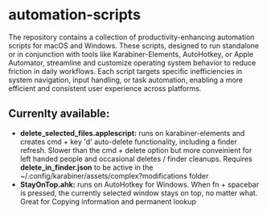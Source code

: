 # automation-scripts
The repository contains a collection of productivity-enhancing automation scripts for macOS and Windows. These scripts, designed to run standalone or in conjunction with tools like Karabiner-Elements, AutoHotkey, or Apple Automator, streamline and customize operating system behavior to reduce friction in daily workflows. Each script targets specific inefficiencies in system navigation, input handling, or task automation, enabling a more efficient and consistent user experience across platforms.

## Currenlty available:
- **delete_selected_files.applescript:** runs on karabiner-elements and creates cmd + key 'd' auto-delete functionality, including a finder refresh. Slower than the cmd + delete option but more conveinient for left handed people and occasional deletes / finder cleanups. Requires **delete_in_finder.json** to be active in the ~/.config/karabiner/assets/complex?modifications folder
- **StayOnTop.ahk:** runs on AutoHotkey for Windows. When fn + spacebar is pressed, the currently selected window stays on top, no matter what. Great for Copying information and permanent lookup
